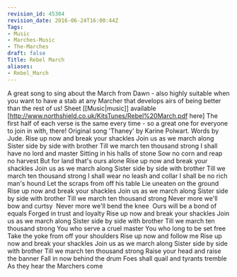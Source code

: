 ```yaml
---
revision_id: 45304
revision_date: 2016-06-24T16:00:44Z
Tags:
- Music
- Marches-Music
- The-Marches
draft: false
Title: Rebel March
aliases:
- Rebel_March
---
```

A great song to sing about the March from Dawn - also highly suitable when you want to have a stab at any Marcher that develops airs of being better than the rest of us!
Sheet [[Music|music]] available [http://www.northshield.co.uk/KitsTunes/Rebel%20March.pdf here]
The first half of each verse is the same every time - so a great one for everyone to join in with, there!
Original song 'Thaney' by Karine Polwart. Words by Jude.
Rise up now and break your shackles
Join us as we march along
Sister side by side with brother
Till we march ten thousand strong
I shall have no lord and master
Sitting in his halls of stone
Sow no corn and reap no harvest
But for land that's ours alone
Rise up now and break your shackles
Join us as we march along
Sister side by side with brother
Till we march ten thousand strong
I shall wear no leash and collar
I shall be no rich man's hound
Let the scraps from off his table
Lie uneaten on the ground
Rise up now and break your shackles
Join us as we march along
Sister side by side with brother
Till we march ten thousand strong
Never more we'll bow and curtsy 
Never more we'll bend the knee 
Ours will be a bond of equals
Forged in trust and loyalty
Rise up now and break your shackles
Join us as we march along
Sister side by side with brother
Till we march ten thousand strong
You who serve a cruel master
You who long to be set free
Take the yoke from off your shoulders
Rise up now and follow me
Rise up now and break your shackles
Join us as we march along
Sister side by side with brother
Till we march ten thousand strong
Raise your head and raise the banner
Fall in now behind the drum
Foes shall quail and tyrants tremble
As they hear the Marchers come
